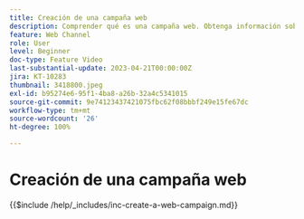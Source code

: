 ```yaml
---
title: Creación de una campaña web
description: Comprender qué es una campaña web. Obtenga información sobre cómo configurar las propiedades de campaña web, revisarlas y publicarlas.
feature: Web Channel
role: User
level: Beginner
doc-type: Feature Video
last-substantial-update: 2023-04-21T00:00:00Z
jira: KT-10283
thumbnail: 3418800.jpeg
exl-id: b95274e6-95f1-4ba8-a26b-32a4c5341015
source-git-commit: 9e74123437421075fbc62f08bbbf249e15fe67dc
workflow-type: tm+mt
source-wordcount: '26'
ht-degree: 100%

---
```


# Creación de una campaña web

{{$include /help/_includes/inc-create-a-web-campaign.md}}
